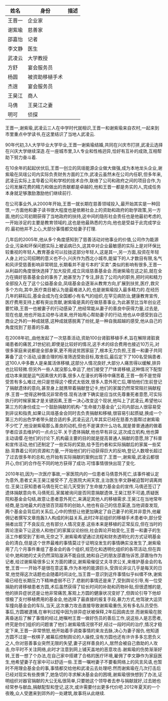 | 姓名 | 身份 | 描述 |
| --- | --- | --- |
| 王晋一 | 企业家 |  |
| 谢紫瑜 | 慈善家 |  |
| 邵嘉怡 | 记者 |  |
| 李文静 | 医生 |  |
| 武凌云 | 大学教授 |  |
| 方舒 | 宴会服务员 |  |
| 杨圆 | 被资助移植手术 |  |
| 杰逍 | 宴会服务员 |  |
| 王昊江 | 商人 |  |
| 马倩 | 王昊江之妻 |  |
| 明可 | 侦探 |  |

王晋一,谢紫瑜,武凌云三人在中学时代就相识,王晋一和谢紫瑜来自农村,一起来到市里重点中学读书,在这里结识了当地人武凌云.

90年代初,3人大学毕业大学毕业,王晋一谢紫瑜结婚,共同在兴庆市打拼,武凌云选择在兴庆大学继续深造.在一座城市里,3人专业和性格迥异,恰好有互补的成效,互相帮助下努力奋斗着.

在10余年的起起伏伏后,王晋一创立的凤瑶能源企业做大做强,成为本地龙头企业,谢紫瑜在凤瑶公司内实际负责财务方面的工作,武凌云虽然未在公司内任职,但多年来,武凌云实际上主导着公司和学校的技术合作,联络了公司和政府之间的项目合作,为公司发展花费的精力和做出的贡献都是卓越的,他和王晋一都是务实的人,完成任务本身就足够激励激励他们继续前行.

在公司事业外,从2000年开始,王晋一就长期在慈善领域投入,最开始其实是一种回馈,一方面他和妻子读书很大程度也是依赖社会上的资助和政府的助学政策,另一方面,他的公司初期获得了当地政府的扶持,这中间的隐形社会责任也是他最初考虑的,一开始涉足的主要是教育领域的,这也是他最熟悉的方向,他也是受益于此完成学业的.最初他并不上心,大部分事情都交给妻子打理.

几年后的2005年,他从多个角度感知到了慈善活动对他事业的价值,公司作为能源企业,污染和环保问题实际上被诟病已久,这其中对企业最敏感的实际上是对环保比较重视的年轻人,教育基金可以拉拢这部分年轻人,这是其一,另一方面,投资在年轻人身上对公司招聘的意义也不小,兴庆作为西北小城市,能留下的人才数目有限,名气和风评受慈善影响非常明显,长期看并不是亏本的"买卖".类似的影响有很多,王晋一从利益的角度很快选择了加大投资,成立凤瑶慈善基金会.而谢紫瑜在这之前,就在全力在搞好慈善基金会的事务了,她甚至为了专注,辞去了公司内的职务,把时间和精力全部投入在了这个公益基金会,凤瑶基金会逐渐从教育方向,扩展到扶贫,医疗,救灾多个方向,其中,医疗类目被认为是最难进入的,也是谢紫瑜投入最多精力的.在经历几年的耕耘后,基金会成为在全国都小有名气的组织,在罕见病防治,健康教育宣传,医疗费用支持上都有突出贡献,谢紫瑜是真的在做慈善事业,为此甚至比当年创业还要忙碌,王晋一也被妻子的行动感染了,他经常能从妻子的善良中获得力量,过去是,现在也是,他也开始主动参与进来,他开始用心帮助妻子的行动,他也从中感受到自己商业之外的一种成就感,这种成就感脱离了纷扰,是一种自我超越的感受,他从自己的角度找到了慈善的乐趣.

在2008年初,,由他发起了一次慈善活动,资助100台肾脏移植手术,旨在解除肾脏衰竭患者的痛苦,21世纪初,即使是比较好的情况,这手术的综合费用也接近10万元,对很多家庭来说都是全部身家,更不用说贫困家庭了,根本无力负担,王晋一和妻子共同筹备了这个活动,设置合理的标准筛选受助目标,取舍后,最后定下了100名受捐患者.这100人中多数人是亲属活体移植,这部分人情况良好,大部分人痛苦得以缓解,排异也比较轻微.但另外一些人就没那么幸运了,他们接受了尸体肾移植,这种情况下配型成功本来就是运气因素很大的事,很多人在漫长的等待中痛苦着,王晋一倒不是觉得受苦有多么难过,他只是觉得这个模式太低效,很多人意外死亡后,哪怕他们生前登记了捐献遗体的意向,甚至身上就携带着捐献登记卡,他们的家属仍然常常阻拦捐献程序.王晋一觉得这种情况非常奇怪.现有法律下确实是应当优先尊重死者意愿,可实际执行的时候家属才是关键因素,王晋一决心改变这个现状,他叫上了武凌云,希望他以第三方的身份成立一个鼓励捐献的机构-"生命接力基金会",公司内部出人很容易受到非议和指责,如果让凤瑶基金会同时去负责捐献和移植,很容易引起质疑,换成一个第三方的出色学者带头就合适的多,武凌云这几年其实已经在慈善方面帮过谢紫瑜不少忙了,他没谢紫瑜那么善良的动机,但也不是谋求什么功名,就是普普通通的做着学者应该去维护的一点点公平.关于遗体捐献,他也早有非议,这次成立机构,他也算主动请缨.在他们的讨论下,机构最主要的目的就是提高普通人捐献的意愿,除了科普和宣传活动,他们还制定了一些实际的奖励,给予签约者和实际捐献后的家属一些奖励.背靠着公司的资源和力量,一开始他们的行动获得巨大的反响,登记人数增长超过了过去很多年的总和,也开始有实际捐献的案例出现了.王晋一,谢紫瑜,武凌云都很开心,你们的合作在不同的地方获得了成功.可惜事情很快出现了变化.

2010年初,因为一次医疗事故,一家医院内的一位患者马倩意外死亡,该事件被认定为意外,患者丈夫王昊江接受不了,在医院大闹天宫,主治医生李文静被迫暂时调离岗位.王昊江获知患者马倩在死亡前几天受到了生命接力基金会的宣传,马倩还签订了遗体捐献意向书,马倩死后,家属被询问是否同意捐献遗体,王昊江怒不可遏,质疑医院和基金会勾结,故意让患者意外死亡,来满足其他人的移植需求.王昊江在当地常年经商,是当地最大的连锁百货超市的创始人,他也有自己的信息渠道,当他调查发现,两个基金会背后的关系后,心中的愤怒让他更加确定了自己妻子的死并非意外,他雇佣记者撰写文章炮轰3人构成的利益关系,此时2年前组织的移植手术患者中,部分受捐者出现了不良反应,也有部分人情况变差.这些本来是移植的正常反应,但在当时的舆论渲染下让这些人和他们的家属议论纷纷,社会舆论开始变化,王晋一和妻子的生活工作都受到了影响,无奈之下,谢紫瑜希望通过流程和财务透明化的方式证明基金会的清白,但是这个世界最难的事情莫过于证明没发生的事情确实没发生了,谢紫瑜用了几个月事件重组了基金会的各个组织,规范化和透明化组织的各项活动,但在舆论中,她和她的丈夫仍然深陷漩涡不能自拔,她和自己的朋友邵嘉怡诉苦,邵嘉怡作为记者,给过谢紫瑜很多公关方面的建议,谢紫瑜催促丈夫寻求公关,来维护基金会的名誉,王晋一一开始不是很在意这事,作为本地的能源巨头,受舆论非议几乎是每天的日常,他觉得这次话题也会随着时间淡化,当王晋一意识到这件事情似乎纠缠不休,谢紫瑜已经在长期压力下精神虚弱不已了.悲剧的事情还是来了,受到舆论引导,有一位受捐助的肾移植患者方圆,术后虽然获得了较长时间的补助和药物补贴,但很遗憾的是,他的排异症状还是让他非常痛苦,客观上方圆的健康状况变好了,但舆论引导下他却恨极了支付移植费用的基金会,他选择了最直接的报复手段,暴力方式,他驾驶大运货车撞向基金会的车队,当天,这次暴力攻击直接导致谢紫瑜重伤,另有多名队员受伤.事后,方圆被逮捕,在审判过程中因为排异症状被保释,2年后因病去世.而谢紫瑜在脱离昏迷后了解了事情的经过,她嘱咐王晋一做好伤员的善后工作,说这些人是志愿者,终究是你们组织的问题害了他们.谢紫瑜情况很不好,经过一段时间的治疗,情况才稳定下来,王晋一非常愤怒,他开始着手调查事情的来龙去脉,决心为妻子报仇.他知道方圆不过是一枚棋子,被幕后控制舆论的人操控,没有方圆也还有许许多多忘恩负义之人,你对慈善事业突然无限的失望,妻子这样善良的人,居然会被自己救助的人攻击,你平时不关注网络,此时才注意到网上铺天盖地的恶意攻击.谢紫瑜的伤势渐渐好转,王晋一想了个办法,在自己家中搭建了合格的医疗环境,雇佣了李文静作为家庭医生,他希望妻子在家中可以舒适一些.王晋一嘱咐妻子不要看网络上的风言风语,也暂时不用理会基金会的事,事情都交给他和武凌云去处理吧.然而谢紫瑜在几次打击后已经对现实有些畏惧了,她急切的寻求解决基金会的困境,谢紫瑜很快想到了办法,证明组织对器官捐献的大公无私很简单,只要她这个领导者去参与捐献就好,过去她也经常参与献血,捐献配型和登记,这次,或许需要付出更多代价吧.2012年夏天的一个夜晚,众人受邀来到郊外的一处建筑,故事将从此继续.
